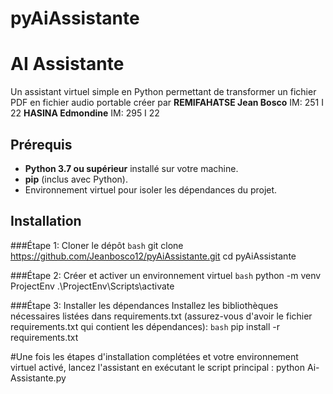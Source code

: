 # pyAiAssistante
# AI Assistante

Un assistant virtuel simple en Python permettant de transformer un fichier PDF en fichier audio portable créer par 
**REMIFAHATSE Jean Bosco** IM: 251 I 22
**HASINA Edmondine** IM: 295 I 22



## Prérequis
- **Python 3.7 ou supérieur** installé sur votre machine.
- **pip** (inclus avec Python).
- Environnement virtuel pour isoler les dépendances du projet.

## Installation

###Étape 1: Cloner le dépôt
``bash``
git clone https://github.com/Jeanbosco12/pyAiAssistante.git
cd pyAiAssistante


###Étape 2: Créer et activer un environnement virtuel
``bash``
python -m venv ProjectEnv
.\ProjectEnv\Scripts\activate

###Étape 3: Installer les dépendances
Installez les bibliothèques nécessaires listées dans requirements.txt (assurez-vous d'avoir le fichier requirements.txt qui contient les dépendances):
``bash``
pip install -r requirements.txt

#Une fois les étapes d'installation complétées et votre environnement virtuel activé, lancez l'assistant en exécutant le script principal :
python Ai-Assistante.py


